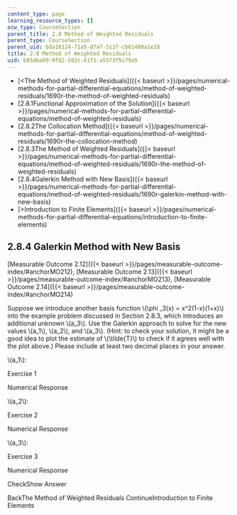 ```yaml
---
content_type: page
learning_resource_types: []
ocw_type: CourseSection
parent_title: 2.8 Method of Weighted Residuals
parent_type: CourseSection
parent_uid: bda18124-71a5-87a7-513f-cb81480a1e18
title: 2.8 Method of Weighted Residuals
uid: b85dba09-9fd2-582c-61f1-a5573f5c79a5
---
```


*   [\<The Method of Weighted Residuals]({{< baseurl >}}/pages/numerical-methods-for-partial-differential-equations/method-of-weighted-residuals/1690r-the-method-of-weighted-residuals)
*   [2.8.1Functional Approximation of the Solution]({{< baseurl >}}/pages/numerical-methods-for-partial-differential-equations/method-of-weighted-residuals)
*   [2.8.2The Collocation Method]({{< baseurl >}}/pages/numerical-methods-for-partial-differential-equations/method-of-weighted-residuals/1690r-the-collocation-method)
*   [2.8.3The Method of Weighted Residuals]({{< baseurl >}}/pages/numerical-methods-for-partial-differential-equations/method-of-weighted-residuals/1690r-the-method-of-weighted-residuals)
*   [2.8.4Galerkin Method with New Basis]({{< baseurl >}}/pages/numerical-methods-for-partial-differential-equations/method-of-weighted-residuals/1690r-galerkin-method-with-new-basis)
*   [\>Introduction to Finite Elements]({{< baseurl >}}/pages/numerical-methods-for-partial-differential-equations/introduction-to-finite-elements)

2.8.4 Galerkin Method with New Basis
------------------------------------

[Measurable Outcome 2.12]({{< baseurl >}}/pages/measurable-outcome-index/#anchorMO212), [Measurable Outcome 2.13]({{< baseurl >}}/pages/measurable-outcome-index/#anchorMO213), [Measurable Outcome 2.14]({{< baseurl >}}/pages/measurable-outcome-index/#anchorMO214)

Suppose we introduce another basis function \\(\\phi \_3(x) = x^2(1-x)(1+x)\\) into the example problem discussed in Section 2.8.3, which introduces an additional unknown \\(a\_3\\). Use the Galerkin approach to solve for the new values \\(a\_1\\), \\(a\_2\\), and \\(a\_3\\). (Hint: to check your solution, it might be a good idea to plot the estimate of \\(\\tilde{T}\\) to check if it agrees well with the plot above.) Please include at least two decimal places in your answer.

\\(a\_1\\):

Exercise 1

Numerical Response

\\(a\_2\\):

Exercise 2

Numerical Response

\\(a\_3\\):

Exercise 3

Numerical Response

CheckShow Answer

BackThe Method of Weighted Residuals ContinueIntroduction to Finite Elements
